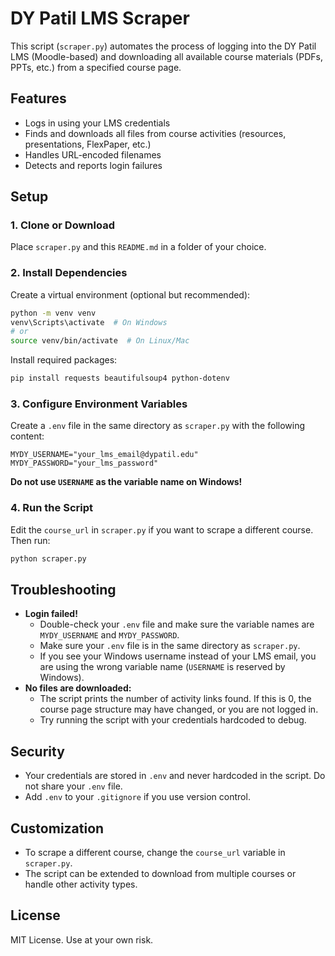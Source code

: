 # DY Patil LMS Scraper

This script (`scraper.py`) automates the process of logging into the DY Patil LMS (Moodle-based) and downloading all available course materials (PDFs, PPTs, etc.) from a specified course page.

## Features
- Logs in using your LMS credentials
- Finds and downloads all files from course activities (resources, presentations, FlexPaper, etc.)
- Handles URL-encoded filenames
- Detects and reports login failures

## Setup

### 1. Clone or Download
Place `scraper.py` and this `README.md` in a folder of your choice.

### 2. Install Dependencies
Create a virtual environment (optional but recommended):
```sh
python -m venv venv
venv\Scripts\activate  # On Windows
# or
source venv/bin/activate  # On Linux/Mac
```
Install required packages:
```sh
pip install requests beautifulsoup4 python-dotenv
```

### 3. Configure Environment Variables
Create a `.env` file in the same directory as `scraper.py` with the following content:
```
MYDY_USERNAME="your_lms_email@dypatil.edu"
MYDY_PASSWORD="your_lms_password"
```
**Do not use `USERNAME` as the variable name on Windows!**

### 4. Run the Script
Edit the `course_url` in `scraper.py` if you want to scrape a different course.
Then run:
```sh
python scraper.py
```

## Troubleshooting
- **Login failed!**
  - Double-check your `.env` file and make sure the variable names are `MYDY_USERNAME` and `MYDY_PASSWORD`.
  - Make sure your `.env` file is in the same directory as `scraper.py`.
  - If you see your Windows username instead of your LMS email, you are using the wrong variable name (`USERNAME` is reserved by Windows).
- **No files are downloaded:**
  - The script prints the number of activity links found. If this is 0, the course page structure may have changed, or you are not logged in.
  - Try running the script with your credentials hardcoded to debug.

## Security
- Your credentials are stored in `.env` and never hardcoded in the script. Do not share your `.env` file.
- Add `.env` to your `.gitignore` if you use version control.

## Customization
- To scrape a different course, change the `course_url` variable in `scraper.py`.
- The script can be extended to download from multiple courses or handle other activity types.

## License
MIT License. Use at your own risk. 